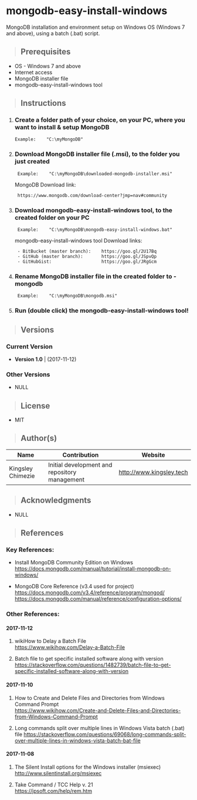 # mongodb-easy-install-windows #
MongoDB installation and environment setup on Windows OS (Windows 7 and above), using a batch (.bat) script.


> ## __Prerequisites__ ##
* OS - Windows 7 and above
* Internet access
* MongoDB installer file
* mongodb-easy-install-windows tool



> ## __Instructions__ ##
1.  ### Create a folder path of your choice, on your PC, where you want to install & setup MongoDB ###

        Example:    "C:\myMongoDB"


1. ### Download MongoDB installer file (.msi), to the folder you just created ###

        Example:    "C:\myMongoDB\downloaded-mongodb-installer.msi"
    
    MongoDB Download link: 
            
        https://www.mongodb.com/download-center?jmp=nav#community   


1. ### Download mongodb-easy-install-windows tool, to the created folder on your PC ###

        Example:    "C:\myMongoDB\mongodb-easy-install-windows.bat"

    mongodb-easy-install-windows tool Download links:  
    
        - BitBucket (master branch):    https://goo.gl/2U17Bq  
        - GitHub (master branch):       https://goo.gl/JSpvQp  
        - GitHubGist:                   https://goo.gl/JRgGcm


1. ### Rename MongoDB installer file in the created folder to - __mongodb__ ###

        Example:    "C:\myMongoDB\mongodb.msi"

1. ### Run (double click) the mongodb-easy-install-windows tool!



> ## __Versions__ ##
### Current Version ###
* __Version 1.0__ | (2017-11-12)

### Other Versions ###
* NULL



> ## __License__ ##
* MIT 



> ## __Author(s)__ ##
| Name              	| Contribution                                   	| Website                  	|
|-------------------	|------------------------------------------------	|--------------------------	|
| Kingsley Chimezie 	| Initial development and repository management  	| http://www.kingsley.tech 	|



> ## __Acknowledgments__ ##
* NULL



> ## __References__ ##

### Key References: ###
* Install MongoDB Community Edition on Windows   
https://docs.mongodb.com/manual/tutorial/install-mongodb-on-windows/

* MongoDB Core Reference (v3.4 used for project)  
https://docs.mongodb.com/v3.4/reference/program/mongod/
https://docs.mongodb.com/manual/reference/configuration-options/


### Other References: ###

#### 2017-11-12 ####
1. wikiHow to Delay a Batch File   
https://www.wikihow.com/Delay-a-Batch-File

1. Batch file to get specific installed software along with version  
https://stackoverflow.com/questions/1482739/batch-file-to-get-specific-installed-software-along-with-version

#### 2017-11-10 ####
1. How to Create and Delete Files and Directories from Windows Command Prompt   
https://www.wikihow.com/Create-and-Delete-Files-and-Directories-from-Windows-Command-Prompt

1. Long commands split over multiple lines in Windows Vista batch (.bat) file
https://stackoverflow.com/questions/69068/long-commands-split-over-multiple-lines-in-windows-vista-batch-bat-file

#### 2017-11-08 ####
1. The Silent Install options for the Windows installer (msiexec)   
http://www.silentinstall.org/msiexec

1. Take Command / TCC Help v. 21   
https://jpsoft.com/help/rem.htm